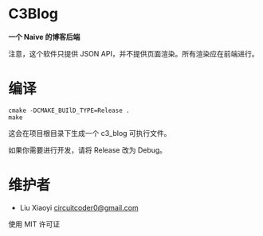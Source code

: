# C3Blog
**一个 Naive 的博客后端**

注意，这个软件只提供 JSON API，并不提供页面渲染。所有渲染应在前端进行。

# 编译
```
cmake -DCMAKE_BUIlD_TYPE=Release .
make
```
这会在项目根目录下生成一个 c3_blog 可执行文件。

如果你需要进行开发，请将 Release 改为 Debug。

# 维护者
- Liu Xiaoyi <circuitcoder0@gmail.com>

使用 MIT 许可证
